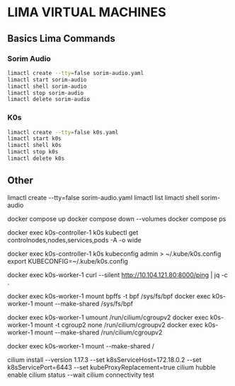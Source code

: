 # LIMA VIRTUAL MACHINES

## Basics Lima Commands

### Sorim Audio

```bash
limactl create --tty=false sorim-audio.yaml
limactl start sorim-audio
limactl shell sorim-audio
limactl stop sorim-audio
limactl delete sorim-audio
```

### K0s

```bash
limactl create --tty=false k0s.yaml
limactl start k0s
limactl shell k0s
limactl stop k0s
limactl delete k0s
```

## Other

limactl create --tty=false sorim-audio.yaml
limactl list
limactl shell sorim-audio

docker compose up
docker compose down --volumes
docker compose ps

docker exec k0s-controller-1 k0s kubectl get controlnodes,nodes,services,pods -A -o wide

docker exec k0s-controller-1 k0s kubeconfig admin > ~/.kube/k0s.config
export KUBECONFIG=~/.kube/k0s.config

docker exec k0s-worker-1 curl --silent http://10.104.121.80:8000/ping | jq -c .

docker exec k0s-worker-1 mount bpffs -t bpf /sys/fs/bpf
docker exec k0s-worker-1 mount --make-shared /sys/fs/bpf

docker exec k0s-worker-1 umount /run/cilium/cgroupv2
docker exec k0s-worker-1 mount -t cgroup2 none /run/cilium/cgroupv2
docker exec k0s-worker-1 mount --make-shared /run/cilium/cgroupv2

docker exec k0s-worker-1 mount --make-shared /

cilium install --version 1.17.3 --set k8sServiceHost=172.18.0.2 --set k8sServicePort=6443 --set kubeProxyReplacement=true
cilium hubble enable
cilium status --wait
cilium connectivity test
